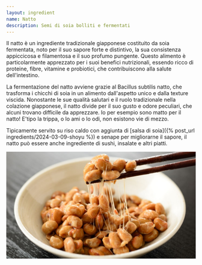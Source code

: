 ```yaml
---
layout: ingredient
name: Natto
description: Semi di soia bolliti e fermentati
---
```


Il natto è un ingrediente tradizionale giapponese costituito da soia fermentata, noto per il suo sapore forte e distintivo, la sua consistenza appiccicosa e filamentosa e il suo profumo pungente. Questo alimento è particolarmente apprezzato per i suoi benefici nutrizionali, essendo ricco di proteine, fibre, vitamine e probiotici, che contribuiscono alla salute dell'intestino.

La fermentazione del natto avviene grazie al Bacillus subtilis natto, che trasforma i chicchi di soia in un alimento dall'aspetto unico e dalla texture viscida. Nonostante le sue qualità salutari e il ruolo tradizionale nella colazione giapponese, il natto divide per il suo gusto e odore peculiari, che alcuni trovano difficile da apprezzare. Io per esempio sono matto per il natto! E'tipo la trippa, o lo ami o lo odi, non esistono vie di mezzo.

Tipicamente servito su riso caldo con aggiunta di [salsa di soia]({% post_url ingredients/2024-03-09-shoyu %}) e senape per migliorarne il sapore, il natto può essere anche ingrediente di sushi, insalate e altri piatti.

![Natto](/assets/images/ingredients/natto-1.jpg)
